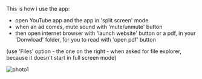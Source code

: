 This is how i use the app:
- open YouTube app and the app in 'split screen' mode
- when an ad comes, mute sound with 'mute/unmute' button
- then open internet browser with 'launch website' button or a pdf, in your 'Donwload' folder, for you to read with 'open pdf' button 

(use 'Files' option - the one on the right - when asked for file explorer, because it doesn't start in full screen mode)

![photo1](https://github.com/Karabinkowy/BreakFromCommercial/assets/94082577/0ba08b81-4ef4-40db-9c61-186aa852532d)
